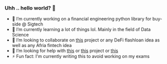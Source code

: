 ### Uhh .. hello world? 👋

- 🔭 I’m currently working on a financial engineering python library for buy-side @ Sigtech
- 🌱 I’m currently learning a lot of things lol. Mainly in the field of Data Science
- 👯 I’m looking to collaborate on [this](https://github.com/milas-melt/Moroccan-Databases) project or any DeFi flashloan idea as well as any Afria fintech idea
- 🤔 I’m looking for help with [this](https://github.com/milas-melt/Moroccan-Databases) or [this](https://github.com/milas-melt/multi-character-AI-bot) project or [this](https://github.com/milas-melt/dj_station) 
- ⚡ Fun fact: I'm currently writing this to avoid working on my exams
